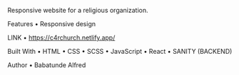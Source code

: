 Responsive website for a religious organization.

Features
•	Responsive design

LINK
• https://c4rchurch.netlify.app/

Built With
•	HTML
•	CSS
•	SCSS
•	JavaScript
•	React
•	SANITY (BACKEND)

Author
•	Babatunde Alfred
